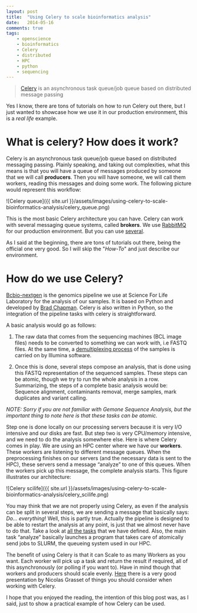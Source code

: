 ```yaml
---
layout: post
title:  "Using Celery to scale bioinformatics analysis"
date:   2014-05-16
comments: true
tags:
    - openscience
    - bioinformatics
    - Celery
    - distributed
    - HPC
    - python
    - sequencing
---
```

> [Celery][celery] is an asynchronous task queue/job queue based on distributed message passing

Yes I know, there are tons of tutorials on how to run Celery out there, but I just
wanted to showcase how we use it in our production environment, this is a _real life_ example.

# What is celery? How does it work?
Celery is an asynchronous task queue/job queue based on distributed messaging passing.
Plainly speaking, and taking out complexities, what this means is that you will have a
queue of messages produced by someone that we will call **producers**. Then you will have someone,
we will call them workers, reading this messages and doing some work. The following picture would represent this workflow:

![Celery queue]({{ site.url }}/assets/images/using-celery-to-scale-bioinformatics-analysis/celery_queue.png)

This is the most basic Celery architecture you can have. Celery can work with several
messaging queue systems, called **brokers**. We use [RabbitMQ][rabbit] for our production
environment. But you can use [several][brokers].

As I said at the beginning, there are tons of tutorials out there, being the official
one very good. So I will skip the "_How-To_" and just describe our environment.

# How do we use Celery?
[Bcbio-nextgen][bcbio] is the genomics pipeline we use at Science For Life Laboratory
for the analysis of our samples. It is based on Python and developed by [Brad Chapman][brad].
Celery is also written in Python, so the integration of the pipeline tasks with celery is straightforward.

A basic analysis would go as follows:

1. The raw data that comes from the sequencing machines (BCL image files) needs
to be converted to something we can work with, i.e FASTQ files. At the same time,
a [demultiplexing process][demux] of the samples is carried on by Illumina software.

2. Once this is done, several steps compose an analysis, that is done using this FASTQ
representation of the sequenced samples. These steps can be atomic, though we try
to run the whole analysis in a row. Summarizing, the steps of a complete basic
analysis would be: Sequence alignment, contaminants removal, merge samples, mark duplicates and variant calling.

_NOTE: Sorry if you are not familiar with Gemone Sequence Analysis, but the important thing to note here is that these tasks can be atomic._

Step one is done locally on our processing servers because it is very I/O intensive and our disks are fast.
But step two is very CPU/memory intensive, and we need to do the analysis somewhere else. Here is where
Celery comes in play. We are using an HPC center where we have our **workers**. These workers are
listening to different message queues. When the preprocessing finishes on our servers (and the necessary
data is sent to the HPC), these servers send a message “analyze” to one of this queues.
When the workers pick up this message, the complete analysis starts. This figure illustrates our architecture:

![Celery scilife]({{ site.url }}/assets/images/using-celery-to-scale-bioinformatics-analysis/celery_scilife.png)

You may think that we are not properly using Celery, as even if the analysis can
be split in several steps, we are sending a message that basically says: _Do… everything_!
Well, this is partly true. Actually the pipeline is designed to be able to restart
the analysis at any point, is just that we almost never have to do that. Take a
look at [all the tasks][tasks] that we have defined. Also, the main task “analyze” basically
launches a program that takes care of atomically send jobs to SLURM, the queueing
system used in our HPC.

The benefit of using Celery is that it can Scale to as many Workers as you want.
Each worker will pick up a task and return the result if required, all of this
asynchronously (or polling if you want to). Have in mind though that workers and
producers should scale evenly. [Here][presentation] there is a very good presentation by Nicolas
Grasset of things you should consider when working with Celery.

I hope that you enjoyed the reading, the intention of this blog post was, as I said,
just to show a practical example of how Celery can be used.


[celery]: http://www.celeryproject.org/
[rabbit]: https://www.rabbitmq.com/
[brokers]: http://docs.celeryproject.org/en/latest/getting-started/first-steps-with-celery.html#choosing-a-broker
[bcbio]: https://github.com/SciLifeLab/bcbb/tree/master/nextgen
[brad]: http://bcb.io
[demux]: http://www.pristionchus.org/wiki/index.php/Illumina_sequencing_raw_data_analysis#Demultiplexing
[tasks]: https://github.com/SciLifeLab/bcbb/blob/master/nextgen/bcbio/distributed/tasks.py
[presentation]: http://www.slideshare.net/nicolasgrasset/scaling-up-task-processing-with-celery
